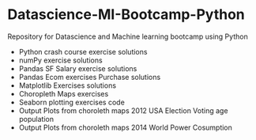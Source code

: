 # Datascience-MI-Bootcamp-Python
Repository for Datascience and Machine learning bootcamp using Python

* Python crash course exercise solutions
* numPy exercise solutions
* Pandas SF Salary exercise solutions 
* Pandas Ecom exercises Purchase solutions
* Matplotlib Exercises solutions 
* Choropleth Maps exercises
* Seaborn plotting exercises code
* Output Plots from choroleth maps 2012 USA Election Voting age population
* Output Plots from choroleth maps 2014 World Power Cosumption
